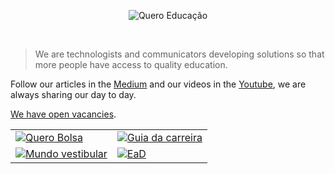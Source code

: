 <p align="center">
  <img src="https://kong.quero.com/logotype-education-light.svg" alt="Quero Educação"/>
</p>

<br />

> We are technologists and communicators developing solutions so that more people
have access to quality education.

Follow our articles in the [Medium](https://medium.com/techatquero) and our
videos in the [Youtube](https://www.youtube.com/c/QueroEduca%C3%A7%C3%A3o),
we are always sharing our day to day.

[We have open vacancies](https://jobs.lever.co/quero.education?department=Tecnologia).

<table>
  <tr>
    <td>
      <a href="https://querobolsa.com.br/">
        <img src="https://kong.quero.com/og-querobolsa.png" alt="Quero Bolsa"/>
      </a>
    </td>
    <td>
      <a href="https://www.guiadacarreira.com.br/">
        <img src="https://kong.quero.com/og-guiadacarreira.png" alt="Guia da carreira"/>
      </a>
    </td>
  </tr>
  <tr>
    <td>
      <a href="https://www.mundovestibular.com.br/">
        <img src="https://kong.quero.com/og-mundovestibular.png" alt="Mundo vestibular"/>
      </a>
    </td>
    <td>
      <a href="https://www.ead.com.br/">
        <img src="https://kong.quero.com/og-ead.png" alt="EaD"/>
      </a>
    </td>
  </tr>
</table>